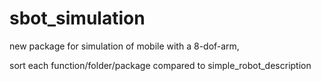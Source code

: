 # sbot_simulation
new package for simulation of mobile with a 8-dof-arm,

sort each function/folder/package compared to simple_robot_description
